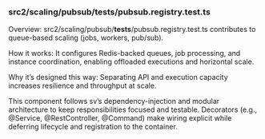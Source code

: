 ### src2/scaling/pubsub/__tests__/pubsub.registry.test.ts

Overview: src2/scaling/pubsub/__tests__/pubsub.registry.test.ts contributes to queue-based scaling (jobs, workers, pub/sub).

How it works: It configures Redis-backed queues, job processing, and instance coordination, enabling offloaded executions and horizontal scale.

Why it’s designed this way: Separating API and execution capacity increases resilience and throughput at scale.

This component follows sv’s dependency-injection and modular architecture to keep responsibilities focused and testable. Decorators (e.g., @Service, @RestController, @Command) make wiring explicit while deferring lifecycle and registration to the container.
